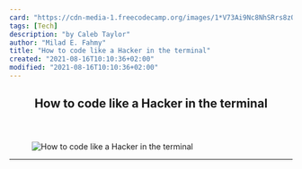 ```yaml
---
card: "https://cdn-media-1.freecodecamp.org/images/1*V73Ai9Nc8NhSRrs8zOvcHA.png"
tags: [Tech]
description: "by Caleb Taylor"
author: "Milad E. Fahmy"
title: "How to code like a Hacker in the terminal"
created: "2021-08-16T10:10:36+02:00"
modified: "2021-08-16T10:10:36+02:00"
---
```

<div class="site-wrapper">
<main id="site-main" class="site-main outer">
<div class="inner">
<article class="post-full post tag-tech tag-hacking tag-programming tag-web-development tag-satire ">
<header class="post-full-header">
<h1 class="post-full-title">How to code like a Hacker in the terminal</h1>
</header>
<figure class="post-full-image">
<picture>
<source media="(max-width: 700px)" sizes="1px" srcset="data:image/gif;base64,R0lGODlhAQABAIAAAAAAAP///yH5BAEAAAAALAAAAAABAAEAAAIBRAA7 1w">
<source media="(min-width: 701px)" sizes="(max-width: 800px) 400px,
(max-width: 1170px) 700px,
1400px" srcset="https://cdn-media-1.freecodecamp.org/images/1*V73Ai9Nc8NhSRrs8zOvcHA.png 300w,
https://cdn-media-1.freecodecamp.org/images/1*V73Ai9Nc8NhSRrs8zOvcHA.png 600w,
https://cdn-media-1.freecodecamp.org/images/1*V73Ai9Nc8NhSRrs8zOvcHA.png 1000w,
https://cdn-media-1.freecodecamp.org/images/1*V73Ai9Nc8NhSRrs8zOvcHA.png 2000w">
<img onerror="this.style.display='none'" src="https://cdn-media-1.freecodecamp.org/images/1*V73Ai9Nc8NhSRrs8zOvcHA.png" alt="How to code like a Hacker in the terminal">
</picture>
</figure>
<section class="post-full-content">
<div class="post-content medium-migrated-article">
</div>
<hr>
</section>
</article>
</div>
</main>
</div>
<!-- Google Tag Manager (noscript) -->
<!-- End Google Tag Manager (noscript) -->
